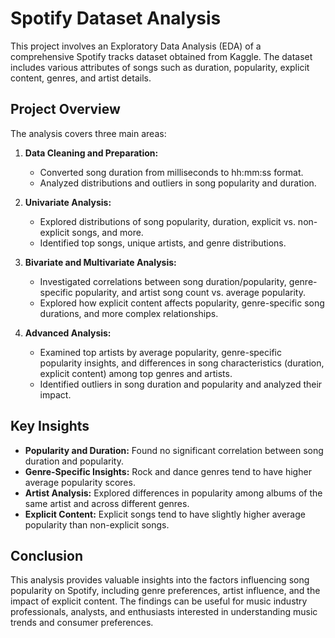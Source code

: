 # Spotify Dataset Analysis

This project involves an Exploratory Data Analysis (EDA) of a comprehensive Spotify tracks dataset obtained from Kaggle. The dataset includes various attributes of songs such as duration, popularity, explicit content, genres, and artist details.

## Project Overview

The analysis covers three main areas:
1. **Data Cleaning and Preparation:**
   - Converted song duration from milliseconds to hh:mm:ss format.
   - Analyzed distributions and outliers in song popularity and duration.

2. **Univariate Analysis:**
   - Explored distributions of song popularity, duration, explicit vs. non-explicit songs, and more.
   - Identified top songs, unique artists, and genre distributions.

3. **Bivariate and Multivariate Analysis:**
   - Investigated correlations between song duration/popularity, genre-specific popularity, and artist song count vs. average popularity.
   - Explored how explicit content affects popularity, genre-specific song durations, and more complex relationships.

4. **Advanced Analysis:**
   - Examined top artists by average popularity, genre-specific popularity insights, and differences in song characteristics (duration, explicit content) among top genres and artists.
   - Identified outliers in song duration and popularity and analyzed their impact.

## Key Insights

- **Popularity and Duration:** Found no significant correlation between song duration and popularity.
- **Genre-Specific Insights:** Rock and dance genres tend to have higher average popularity scores.
- **Artist Analysis:** Explored differences in popularity among albums of the same artist and across different genres.
- **Explicit Content:** Explicit songs tend to have slightly higher average popularity than non-explicit songs.

## Conclusion

This analysis provides valuable insights into the factors influencing song popularity on Spotify, including genre preferences, artist influence, and the impact of explicit content. The findings can be useful for music industry professionals, analysts, and enthusiasts interested in understanding music trends and consumer preferences.

